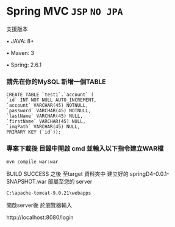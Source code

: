 # Spring MVC  `JSP` `NO JPA`

支援版本

• JAVA: 8+

• Maven: 3

• Spring: 2.6.1

### 請先在你的MySQL 新增一個TABLE ###
    CREATE TABLE `test1`.`account` (
    `id` INT NOT NULL AUTO_INCREMENT,
    `account` VARCHAR(45) NOTNULL,
    `password` VARCHAR(45) NOTNULL,
    `lastName` VARCHAR(45) NULL,
    `firstName` VARCHAR(45) NULL,
    `imgPath` VARCHAR(45) NULL,
    PRIMARY KEY (`id`));


### 專案下載後 目錄中開啟 cmd 並輸入以下指令建立WAR檔 ###
    mvn compile war:war

BUILD SUCCESS 之後
至target 資料夾中 建立好的 springD4-0.0.1-SNAPSHOT.war
部屬至您的 server

    C:\apache-tomcat-9.0.21\webapps
    
開啟server後
於瀏覽器輸入

http://localhost:8080/login
